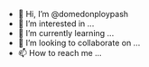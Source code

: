 - 👋 Hi, I’m @domedonploypash
- 👀 I’m interested in ...
- 🌱 I’m currently learning ...
- 💞️ I’m looking to collaborate on ...
- 📫 How to reach me ...

<!---
domedonploypash/domedonploypash is a ✨ special ✨ repository because its `README.md` (this file) appears on your GitHub profile.
You can click the Preview link to take a look at your changes.
--->

